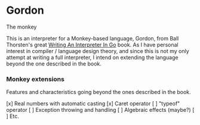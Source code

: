 # Gordon
The monkey

This is an interpreter for a Monkey-based language, Gordon, from Ball Thorsten's great [Writing An Interpreter In Go](https://interpreterbook.com) book.
As I have personal interest in compiler / language design theory, and since this is not my only attempt at writing a full interpreter, I intend on extending the language beyond the one described in the book.

### Monkey extensions
Features and characteristics going beyond the ones described in the book.

[x] Real numbers with automatic casting
[x] Caret operator
[ ] "typeof" operator
[ ] Exception throwing and handling
[ ] Algebraic effects (maybe?)
[ ] Etc.
